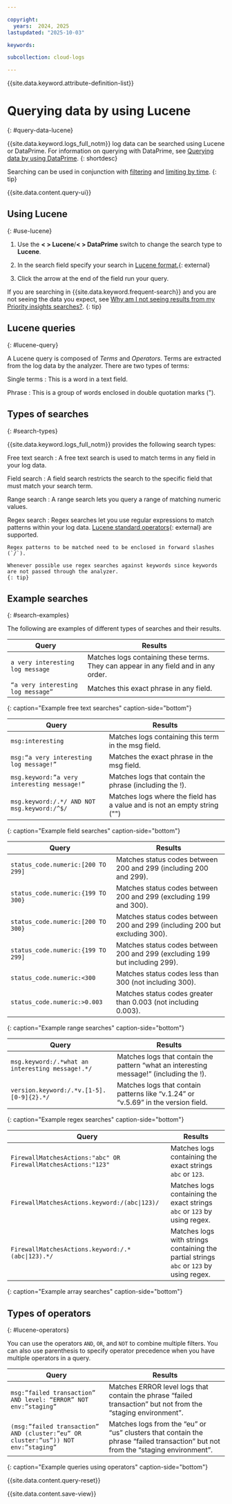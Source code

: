 ```yaml
---

copyright:
  years:  2024, 2025
lastupdated: "2025-10-03"

keywords:

subcollection: cloud-logs

---
```


{{site.data.keyword.attribute-definition-list}}



# Querying data by using Lucene
{: #query-data-lucene}

{{site.data.keyword.logs_full_notm}} log data can be searched using Lucene or DataPrime. For information on querying with DataPrime, see [Querying data by using DataPrime](/docs/cloud-logs?topic=cloud-logs-query-data-dataprime).
{: shortdesc}

Searching can be used in conjunction with [filtering](/docs/cloud-logs?topic=cloud-logs-query-data-filter) and [limiting by time](/docs/cloud-logs?topic=cloud-logs-query-data-time).
{: tip}


{{site.data.content.query-ui}}

## Using Lucene
{: #use-lucene}

1. Use the **< > Lucene**/**< > DataPrime** switch to change the search type to **Lucene**.

2. In the search field specify your search in [Lucene format.](https://lucene.apache.org/core/2_9_4/queryparsersyntax.html){: external}

3. Click the arrow at the end of the field run your query.

If you are searching in {{site.data.keyword.frequent-search}} and you are not seeing the data you expect, see [Why am I not seeing results from my Priority insights searches?](/docs/cloud-logs?topic=cloud-logs-ts-mapping-exceptions).
{: tip}


## Lucene queries
{: #lucene-query}

A Lucene query is composed of *Terms* and *Operators*. Terms are extracted from the log data by the analyzer. There are two types of terms:

Single terms
:   This is a word in a text field.

Phrase
:   This is a group of words enclosed in double quotation marks (").

## Types of searches
{: #search-types}

{{site.data.keyword.logs_full_notm}} provides the following search types:

Free text search
:   A free text search is used to match terms in any field in your log data.

Field search
:   A field search restricts the search to the specific field that must match your search term.

Range search
:   A range search lets you query a range of matching numeric values.

Regex search
:   Regex searches let you use regular expressions to match patterns within your log data. [Lucene standard operators](https://www.elastic.co/guide/en/elasticsearch/reference/8.4/regexp-syntax.html#regexp-standard-operators){: external} are supported.

    Regex patterns to be matched need to be enclosed in forward slashes (`/`).

    Whenever possible use regex searches against keywords since keywords are not passed through the analyzer.
    {: tip}

## Example searches
{: #search-examples}

The following are examples of different types of searches and their results.

| Query | Results |
|-------|---------|
| `a very interesting log message` | Matches logs containing these terms. They can appear in any field and in any order. |
| `“a very interesting log message”` | Matches this exact phrase in any field. | 
{: caption="Example free text searches" caption-side="bottom"}

| Query | Results |
|-------|---------|
| `msg:interesting` | Matches logs containing this term in the msg field. |
| `msg:“a very interesting log message!”` |	Matches the exact phrase in the msg field. |
| `msg.keyword:”a very interesting message!”` | Matches logs that contain the phrase (including the !). |
| `msg.keyword:/.*/ AND NOT msg.keyword:/^$/` | Matches logs where the field has a value and is not an empty string ("") |
{: caption="Example field searches" caption-side="bottom"}

| Query | Results |
|-------|---------|
| `status_code.numeric:[200 TO 299]` | Matches status codes between 200 and 299 (including 200 and 299). |
| `status_code.numeric:{199 TO 300}` | Matches status codes between 200 and 299 (excluding 199 and 300). |
| `status_code.numeric:[200 TO 300}` | Matches status codes between 200 and 299 (including 200 but excluding 300). |
| `status_code.numeric:{199 TO 299]` | Matches status codes between 200 and 299 (excluding 199 but including 299). |
| `status_code.numeric:<300` | Matches status codes less than 300 (not including 300). |
| `status_code.numeric:>0.003` | Matches status codes greater than 0.003 (not including 0.003). |
{: caption="Example range searches" caption-side="bottom"}

| Query | Results |
|-------|---------|
| `msg.keyword:/.*what an interesting message!.*/` | Matches logs that contain the pattern “what an interesting message!” (including the !). |
| `version.keyword:/.*v.[1-5].[0-9]{2}.*/` | Matches logs that contain patterns like “v.1.24” or “v.5.69” in the version field. |
{: caption="Example regex searches" caption-side="bottom"}

| Query | Results |
|-------|---------|
| `FirewallMatchesActions:"abc" OR FirewallMatchesActions:"123"` | Matches logs containing the exact strings `abc` or `123`. |
| `FirewallMatchesActions.keyword:/(abc\|123)/` | Matches logs containing the exact strings `abc` or `123` by using regex. |
| `FirewallMatchesActions.keyword:/.*(abc\|123).*/` | Matches logs with strings containing the partial strings `abc` or `123` by using regex. |
{: caption="Example array searches" caption-side="bottom"}

## Types of operators
{: #lucene-operators}

You can use the operators `AND`, `OR`, and `NOT` to combine multiple filters. You can also use parenthesis to specify operator precedence when you have multiple operators in a query.

| Query | Results |
|-------|---------|
| `msg:”failed transaction” AND level: “ERROR” NOT env:”staging”` |	Matches ERROR level logs that contain the phrase “failed transaction” but not from the “staging environment”. |
| `(msg:”failed transaction” AND (cluster:”eu” OR cluster:”us”)) NOT env:”staging”` | Matches logs from the “eu” or “us” clusters that contain the phrase “failed transaction” but not from the “staging environment”. |
{: caption="Example queries using operators" caption-side="bottom"}


{{site.data.content.query-reset}}


{{site.data.content.save-view}}
